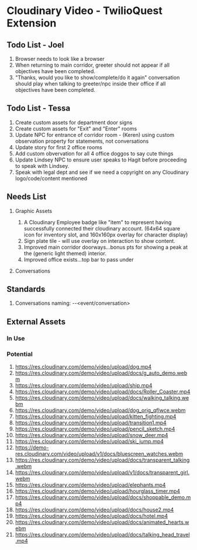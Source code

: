 # Cloudinary Video - TwilioQuest Extension

## Todo List - Joel
1. Browser needs to look like a browser
1. When returning to main corridor, greeter should not appear if all objectives have been completed.
1. "Thanks, would you like to show/complete/do it again" conversation should play when talking to greeter/npc inside their office if all objectives have been completed.

## Todo List - Tessa
1. Create custom assets for department door signs
1. Create custom assets for "Exit" and "Enter" rooms
1. Update NPC for entrance of corridor room - (Keren) using custom observation property for statements, not conversations
1. Update story for first 2 office rooms
1. Add custom obvervation for all 4 office doggos to say cute things
1. Update Lindsey NPC to ensure user speaks to Hagit before proceeding to speak with Lindsey.
1. Speak with legal dept and see if we need a copyright on any Cloudinary logo/code/content mentioned

## Needs List
1. Graphic Assets
    1. A Cloudinary Employee badge like "item" to represent having successfully connected their cloudinary account. (64x64 square icon for inventory slot, and 160x160px overlay for character display)
    1. Sign plate tile - will use overlay on interaction to show content. 
    1. Improved main corridor doorways...bonus pts for showing a peak at the (generic light themed) interior.
    1. Improved office exists...top bar to pass under
  
    
1. Conversations

## Standards
1. Conversations naming: <mission>-<actor>-<event/conversation>


## External Assets
### In Use

### Potential
1. https://res.cloudinary.com/demo/video/upload/dog.mp4
1. https://res.cloudinary.com/demo/video/upload/docs/g_auto_demo.webm
1. https://res.cloudinary.com/demo/video/upload/ship.mp4
1. https://res.cloudinary.com/demo/video/upload/docs/Roller_Coaster.mp4
1. https://res.cloudinary.com/demo/video/upload/docs/walking_talking.webm
1. https://res.cloudinary.com/demo/video/upload/dog_orig_qflwce.webm
1. https://res.cloudinary.com/demo/video/upload/kitten_fighting.mp4
1. https://res.cloudinary.com/demo/video/upload/transition1.mp4
1. https://res.cloudinary.com/demo/video/upload/pencil_sketch.mp4
1. https://res.cloudinary.com/demo/video/upload/snow_deer.mp4
1. https://res.cloudinary.com/demo/video/upload/ski_jump.mp4
1. https://demo-res.cloudinary.com/video/upload/v1/docs/bluescreen_watches.webm
1. https://res.cloudinary.com/demo/video/upload/docs/transparent_talking.webm
1. https://res.cloudinary.com/demo/video/upload/v1/docs/transparent_girl.webm
1. https://res.cloudinary.com/demo/video/upload/elephants.mp4
1. https://res.cloudinary.com/demo/video/upload/hourglass_timer.mp4
1. https://res.cloudinary.com/demo/video/upload/docs/shoppable_demo.mp4
1. https://res.cloudinary.com/demo/video/upload/docs/house2.mp4
1. https://res.cloudinary.com/demo/video/upload/docs/hotel.mp4
1. https://res.cloudinary.com/demo/video/upload/docs/animated_hearts.webm
1. https://res.cloudinary.com/demo/video/upload/docs/talking_head_travel.mp4
